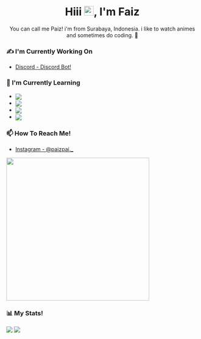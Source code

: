 <h1 align="center">Hiii <img src="https://media.giphy.com/media/hvRJCLFzcasrR4ia7z/giphy.gif" width="25px">, I'm Faiz</h1>

<p align="center">You can call me Paiz! i'm  from Surabaya, Indonesia. i like to watch animes and sometimes do coding. 🤪</p>

### ✍ I'm Currently Working On
- [Discord - Discord Bot!](https://discord.gg/GswpUKYpmA)

### 🧐 I'm Currently Learning
- <img align="center" src="https://img.shields.io/badge/javascript%20-%23323330.svg?&style=for-the-badge&logo=javascript&logoColor=%23F7DF1E"/>
- <img align="center" src="https://img.shields.io/badge/html5%20-%23E34F26.svg?&style=for-the-badge&logo=html5&logoColor=white"/>
- <img align="center" src="https://img.shields.io/badge/css3%20-%231572B6.svg?&style=for-the-badge&logo=css3&logoColor=white"/>
- <img align="center" src="https://img.shields.io/badge/MongoDB-4EA94B?style=for-the-badge&logo=mongodb&logoColor=white"/>

### 📫 How To Reach Me!
- [Instagram - @paizpai._](https://www.instagram.com/paizpai._/)
<img src="https://discord.c99.nl/widget/theme-1/937876388554375188.png" width="375px"/>

### 📊 My Stats!
<img align="center" src="https://github-readme-stats.vercel.app/api/?username=PaizTralala&theme=merko"/>
<img align="center" src="https://github-readme-stats.vercel.app/api/top-langs/?username=PaizTralala&layout=compact&theme=merko"/>
